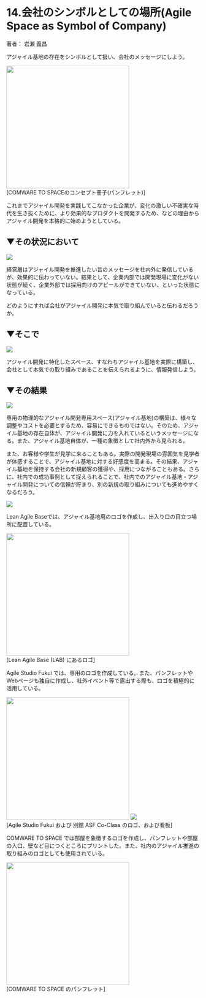 # 14.会社のシンボルとしての場所(Agile Space as Symbol of Company) 
著者： 岩瀬 義昌

アジャイル基地の存在をシンボルとして扱い、会社のメッセージにしよう。

<img src="https://github.com/kenjihiranabe/agile-base-patterns/blob/master/images/image30.jpg" width="320px"><br>
[COMWARE TO SPACEのコンセプト冊子(パンフレット)]

これまでアジャイル開発を実践してこなかった企業が、変化の激しい不確実な時代を生き抜くために、より効果的なプロダクトを開発するため、などの理由からアジャイル開発を本格的に始めようとしている。

## ▼その状況において  
<img src="https://github.com/kenjihiranabe/agile-basement-patterns/blob/master/images/icon/problem.png"><br>

経営層はアジャイル開発を推進したい旨のメッセージを社内外に発信しているが、効果的に伝わっていない。結果として、企業内部では開発現場に変化がない状態が続く、企業外部では採用向けのアピールができていない、といった状態になっている。

どのようにすれば会社がアジャイル開発に本気で取り組んでいると伝わるだろうか。

## ▼そこで

<img src="https://github.com/kenjihiranabe/agile-basement-patterns/blob/master/images/icon/solution.png"><br>

アジャイル開発に特化したスペース、すなわちアジャイル基地を実際に構築し、会社として本気での取り組みであることを伝えられるように、情報発信しよう。

## ▼その結果  

<img src="https://github.com/kenjihiranabe/agile-basement-patterns/blob/master/images/icon/consequentcontext.png"><br>

専用の物理的なアジャイル開発専用スペース(アジャイル基地)の構築は、様々な調整やコストを必要とするため、容易にできるものではない。そのため、アジャイル基地の存在自体が、アジャイル開発に力を入れているというメッセージになる。また、アジャイル基地自体が、一種の象徴として社内外から見られる。

また、お客様や学生が見学に来ることもある。実際の開発現場の雰囲気を見学者が体感することで、アジャイル基地に対する好感度を高まる。その結果、アジャイル基地を保持する会社の新規顧客の獲得や、採用につながることもある。さらに、社内での成功事例として捉えられることで、社内でのアジャイル基地・アジャイル開発についての信頼が貯まり、別の新規の取り組みについても進めやすくなるだろう。

<img src="https://github.com/kenjihiranabe/agile-basement-patterns/blob/master/images/icon/knownusage.png"><br>

Lean Agile Baseでは、アジャイル基地用のロゴを作成し、出入り口の目立つ場所に配置している。

<img src="https://github.com/kenjihiranabe/agile-base-patterns/blob/master/images/image8.png" width="320px"><br>
[Lean Agile Base (LAB) にあるロゴ]

Agile Studio Fukui では、専用のロゴを作成している。また、パンフレットやWebページも独自に作成し、社外イベント等で露出する際も、ロゴを積極的に活用している。


<img src="https://github.com/kenjihiranabe/agile-base-patterns/blob/master/images/image12.jpg" width="320px">
<img src="https://github.com/kenjihiranabe/agile-base-patterns/blob/master/images/image19.jpg" witdh="320px"><br>
[Agile Studio Fukui および 別館 ASF Co-Class のロゴ、および看板]

COMWARE TO SPACE では部屋を象徴するロゴを作成し、パンフレットや部屋の入口、壁など目につくところにプリントした。また、社内のアジャイル推進の取り組みのロゴとしても使用されている。

<img src="https://github.com/kenjihiranabe/agile-base-patterns/blob/master/images/image21.jpg" width="320px"><br>
[COMWARE TO SPACE のパンフレット]